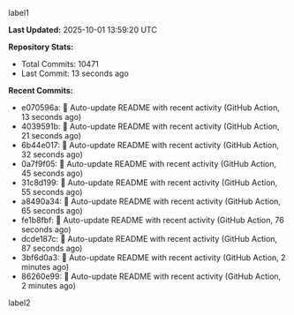 
label1 
<!-- ACTIVITY_START -->
**Last Updated:** 2025-10-01 13:59:20 UTC

**Repository Stats:**
- Total Commits: 10471
- Last Commit: 13 seconds ago

**Recent Commits:**
- e070596a: 🤖 Auto-update README with recent activity (GitHub Action, 13 seconds ago)
- 4039591b: 🤖 Auto-update README with recent activity (GitHub Action, 21 seconds ago)
- 6b44e017: 🤖 Auto-update README with recent activity (GitHub Action, 32 seconds ago)
- 0a7f9f05: 🤖 Auto-update README with recent activity (GitHub Action, 45 seconds ago)
- 31c8d199: 🤖 Auto-update README with recent activity (GitHub Action, 55 seconds ago)
- a8490a34: 🤖 Auto-update README with recent activity (GitHub Action, 65 seconds ago)
- fe1b8fbf: 🤖 Auto-update README with recent activity (GitHub Action, 76 seconds ago)
- dcde187c: 🤖 Auto-update README with recent activity (GitHub Action, 87 seconds ago)
- 3bf6d0a3: 🤖 Auto-update README with recent activity (GitHub Action, 2 minutes ago)
- 86260e99: 🤖 Auto-update README with recent activity (GitHub Action, 2 minutes ago)
<!-- ACTIVITY_END -->

label2
